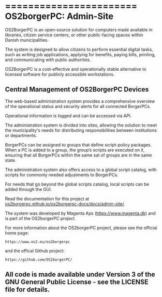 =======================
OS2borgerPC: Admin-Site
=======================

OS2BorgerPC is an open-source solution for computers made available in libraries, 
citizen service centers, or other public-facing spaces within Danish municipalities.

The system is designed to allow citizens to perform essential digital tasks, 
such as writing job applications, applying for benefits, paying bills, printing, 
and communicating with public authorities. 

OS2BorgerPC is a cost-effective and operationally stable alternative to licensed software 
for publicly accessible workstations.

## Central Management of OS2BorgerPC Devices
The web-based administration system provides a comprehensive overview 
of the operational status and security alerts for all connected BorgerPCs. 

Operational information is logged and can be accessed via API.

The administration system is divided into sites, allowing the solution to meet 
the municipality's needs for distributing responsibilities between institutions or departments.

BorgerPCs can be assigned to groups that define script-policy packages. 
When a PC is added to a group, the group’s scripts are executed on it, 
ensuring that all BorgerPCs within the same sat of groups are in the same state.

The administration system also offers access to a global script catalog, 
with scripts for commonly needed adjustments to BorgerPCs. 

For needs that go beyond the global scripts catalog, local scripts can be added through the GUI.

Read the documentation for this project at 
[os2borgerpc.github.io/os2borgerpc-docs/docs/admin-site/](https://os2borgerpc.github.io/os2borgerpc-docs/docs/scripts/).

The system was developed by Magenta Aps (https://www.magenta.dk) and is part of the
OS2borgerPC project.

For more information about the OS2borgerPC project, please see the
official home page:

    https://www.os2.eu/os2borgerpc

and the offical Github project:

    https://github.com/OS2borgerPC/

All code is made available under Version 3 of the GNU General Public
License - see the LICENSE file for details.
--
